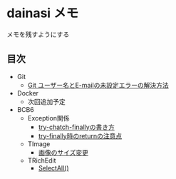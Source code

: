 # dainasi メモ

メモを残すようにする

## 目次

- Git
  - [Git ユーザー名とE-mailの未設定エラーの解決方法](https://dainasikamen.github.io/memo/git/resolve-user-info-error/)
- Docker
  - 次回追加予定
- BCB6
  - Exception関係
    - [try-chatch-finallyの書き方](https://dainasikamen.github.io/memo/bcb6/exception/try-catch-finally)
    - [try-finally時のreturnの注意点](https://dainasikamen.github.io/memo/bcb6/exception/return-point)
  - TImage
    - [画像のサイズ変更](https://dainasikamen.github.io/memo/bcb6/timage/change-image-size)
  - TRichEdit
    - [SelectAll()](https://dainasikamen.github.io/memo/bcb6/trichedit/selectall)
